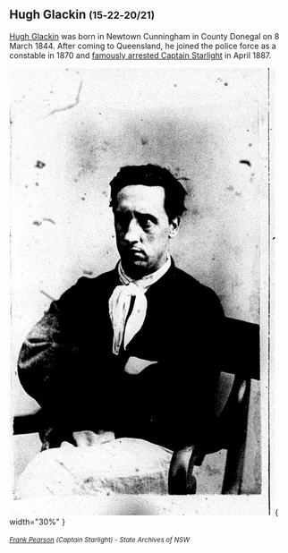 ## Hugh Glackin <small>(15‑22‑20/21)</small>

[Hugh Glackin](https://trove.nla.gov.au/newspaper/article/219446603) was born in Newtown Cunningham in County Donegal on 8 March 1844. After coming to Queensland, he joined the police force as a constable in 1870 and [famously arrested Captain Starlight](https://trove.nla.gov.au/newspaper/article/181459438) in April 1887. 

![Frank Pearson (Captain Starlight)](../assets/frank-pearson-captain-starlight.jpg){ width="30%" }

*<small>[Frank Pearson](https://search.records.nsw.gov.au/permalink/f/1ebnd1l/INDEX2058217) (Captain Starlight) - State Archives of NSW</small>*

